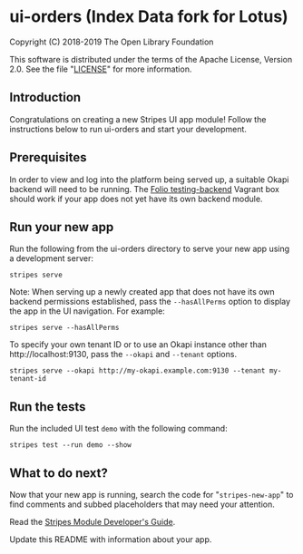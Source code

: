 # ui-orders (Index Data fork for Lotus)

Copyright (C) 2018-2019 The Open Library Foundation

This software is distributed under the terms of the Apache License, Version 2.0. See the file "[LICENSE](LICENSE)" for more information.

## Introduction

Congratulations on creating a new Stripes UI app module!  Follow the instructions below to run ui-orders and start your development.

## Prerequisites

In order to view and log into the platform being served up, a suitable Okapi backend will need to be running. The [Folio testing-backend](https://app.vagrantup.com/folio/boxes/testing-backend) Vagrant box should work if your app does not yet have its own backend module.

## Run your new app

Run the following from the ui-orders directory to serve your new app using a development server:
```
stripes serve
```

Note: When serving up a newly created app that does not have its own backend permissions established, pass the `--hasAllPerms` option to display the app in the UI navigation. For example:
```
stripes serve --hasAllPerms
```

To specify your own tenant ID or to use an Okapi instance other than http://localhost:9130, pass the `--okapi` and `--tenant` options.
```
stripes serve --okapi http://my-okapi.example.com:9130 --tenant my-tenant-id
```

## Run the tests

Run the included UI test `demo` with the following command:
```
stripes test --run demo --show
```

## What to do next?

Now that your new app is running, search the code for "`stripes-new-app`" to find comments and subbed placeholders that may need your attention.

Read the [Stripes Module Developer's Guide](https://github.com/folio-org/stripes-core/blob/master/doc/dev-guide.md).

Update this README with information about your app.
